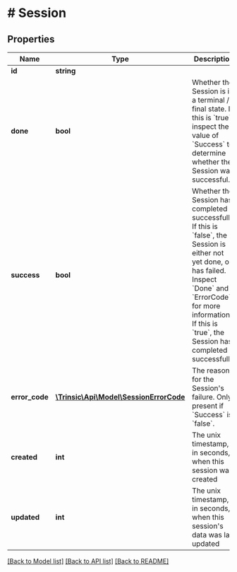 # # Session

## Properties

Name | Type | Description | Notes
------------ | ------------- | ------------- | -------------
**id** | **string** |  |
**done** | **bool** | Whether the Session is in a terminal / final state.              If this is &#x60;true&#x60;, inspect the value of &#x60;Success&#x60; to determine whether the Session was successful. |
**success** | **bool** | Whether the Session has completed successfully.              If this is &#x60;false&#x60;, the Session is either not yet done, or has failed. Inspect &#x60;Done&#x60; and &#x60;ErrorCode&#x60; for more information. If this is &#x60;true&#x60;, the Session has completed successfully. |
**error_code** | [**\Trinsic\Api\Model\SessionErrorCode**](SessionErrorCode.md) | The reason for the Session&#39;s failure.              Only present if &#x60;Success&#x60; is &#x60;false&#x60;. | [optional]
**created** | **int** | The unix timestamp, in seconds, when this session was created |
**updated** | **int** | The unix timestamp, in seconds, when this session&#39;s data was last updated |

[[Back to Model list]](../../README.md#models) [[Back to API list]](../../README.md#endpoints) [[Back to README]](../../README.md)
